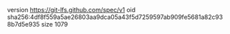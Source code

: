 version https://git-lfs.github.com/spec/v1
oid sha256:4df8f559a5ae26803aa9dca05a43f5d7259597ab909fe5681a82c938b7d5e935
size 1079
